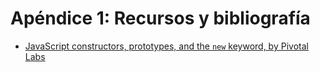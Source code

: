 # Apéndice 1: Recursos y bibliografía

* [JavaScript constructors, prototypes, and the `new` keyword, by Pivotal Labs](https://blog.pivotal.io/labs/labs/javascript-constructors-prototypes-and-the-new-keyword)

